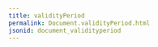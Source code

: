 ```yaml
---
title: validityPeriod
permalink: Document.validityPeriod.html
jsonid: document_validityperiod
---
```

